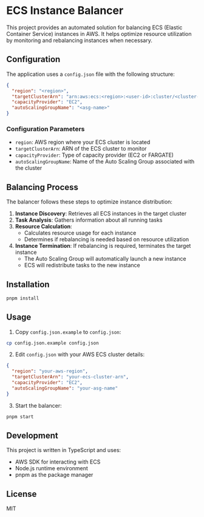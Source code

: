 # ECS Instance Balancer

This project provides an automated solution for balancing ECS (Elastic Container Service) instances in AWS. It helps optimize resource utilization by monitoring and rebalancing instances when necessary.

## Configuration

The application uses a `config.json` file with the following structure:

```json
{
  "region": "<region>",
  "targetClusterArn": "arn:aws:ecs:<region>:<user-id>:cluster/<cluster-name>",
  "capacityProvider": "EC2",
  "autoScalingGroupName": "<asg-name>"
}
```

### Configuration Parameters

- `region`: AWS region where your ECS cluster is located
- `targetClusterArn`: ARN of the ECS cluster to monitor
- `capacityProvider`: Type of capacity provider (EC2 or FARGATE)
- `autoScalingGroupName`: Name of the Auto Scaling Group associated with the cluster

## Balancing Process

The balancer follows these steps to optimize instance distribution:

1. **Instance Discovery**: Retrieves all ECS instances in the target cluster
2. **Task Analysis**: Gathers information about all running tasks
3. **Resource Calculation**:
   - Calculates resource usage for each instance
   - Determines if rebalancing is needed based on resource utilization
4. **Instance Termination**: If rebalancing is required, terminates the target instance
   - The Auto Scaling Group will automatically launch a new instance
   - ECS will redistribute tasks to the new instance

## Installation

```bash
pnpm install
```

## Usage

1. Copy `config.json.example` to `config.json`:

```bash
cp config.json.example config.json
```

2. Edit `config.json` with your AWS ECS cluster details:

```json
{
  "region": "your-aws-region",
  "targetClusterArn": "your-ecs-cluster-arn",
  "capacityProvider": "EC2",
  "autoScalingGroupName": "your-asg-name"
}
```

3. Start the balancer:

```bash
pnpm start
```

## Development

This project is written in TypeScript and uses:

- AWS SDK for interacting with ECS
- Node.js runtime environment
- pnpm as the package manager

## License

MIT
